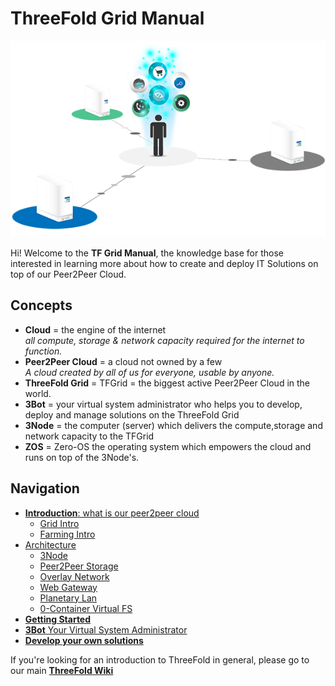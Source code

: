 # ThreeFold Grid Manual

![](./img/storage_compute.png)

Hi! Welcome to the __TF Grid Manual__, the knowledge base for those interested in learning more about how to create and deploy IT Solutions on top of our Peer2Peer Cloud.

## Concepts

- **Cloud** = the engine of the internet <BR>*all compute, storage & network capacity required for the internet to function.*
- **Peer2Peer Cloud** = a cloud not owned by a few <BR>*A cloud created by all of us for everyone, usable by anyone.*
- **ThreeFold Grid** = TFGrid = the biggest active Peer2Peer Cloud in the world.
- **3Bot** = your virtual system administrator who helps you to develop, deploy and manage solutions on the ThreeFold Grid
- **3Node** = the computer (server) which delivers the compute,storage and network capacity to the TFGrid
- **ZOS** = Zero-OS the operating system which empowers the cloud and runs on top of the 3Node's.

## Navigation

- [__Introduction__: what is our peer2peer cloud](peer2peer_cloud_intro)
  - [Grid Intro](grid_intro.md)
  - [Farming Intro](farming_intro.md)
- [Architecture](architecture.md)
   - [3Node](architecture_3node.md)
   - [Peer2Peer Storage](architecture_storage.md)
   - [Overlay Network](architecture_network.md)
   - [Web Gateway](architecture_webgateway.md)
   - [Planetary Lan](tf_lan.md)
   - [0-Container Virtual FS](architecture_flist.md)
- [__Getting Started__](getting_started.md)
- [__3Bot__ Your Virtual System Administrator](3bot.md)
- [__Develop your own solutions__](develop.md)


If you're looking for an introduction to ThreeFold in general, please go to our main [__ThreeFold Wiki__](https://wiki.threefold.io) 

